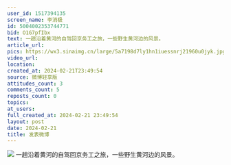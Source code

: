 ```yaml
---
user_id: 1517394135
screen_name: 李消极
id: 5004002353744771
bid: O1G7pfIbx
text: 一趟沿着黄河的自驾回京务工之旅，一些野生黄河边的风景。 
article_url: 
pics: https://wx3.sinaimg.cn/large/5a7198d7ly1hn1iuessnrj21960u0jyk.jpg,https://wx3.sinaimg.cn/large/5a7198d7ly1hn1iu9wxooj21900u0wrn.jpg,https://wx1.sinaimg.cn/large/5a7198d7ly1hn1iueeqlij23yh0u0kjl.jpg,https://wx2.sinaimg.cn/large/5a7198d7ly1hn1iu6wow6j21un0u0tr6.jpg,https://wx1.sinaimg.cn/large/5a7198d7ly1hn1iu4xpilj21uo0u0nhx.jpg,https://wx1.sinaimg.cn/large/5a7198d7ly1hn1iu25q7mj22od0u0doa.jpg
video_url: 
location: 
created_at: 2024-02-21T23:49:54
source: 微博轻享版
attitudes_count: 3
comments_count: 5
reposts_count: 0
topics: 
at_users: 
full_created_at: 2024-02-21 23:49:54
layout: post
date: 2024-02-21
title: 发表微博
---
```



![](https://wx3.sinaimg.cn/large/5a7198d7ly1hn1iuessnrj21960u0jyk.jpg)
一趟沿着黄河的自驾回京务工之旅，一些野生黄河边的风景。 
